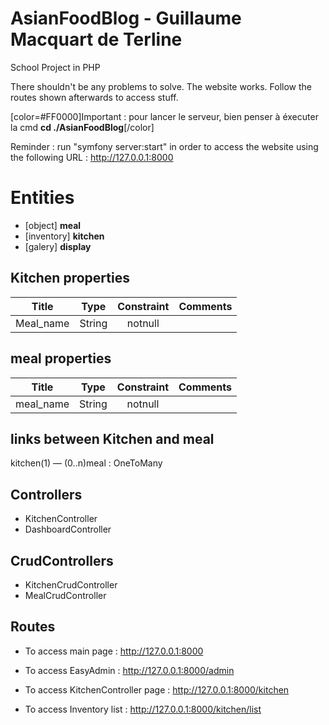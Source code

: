 # AsianFoodBlog - Guillaume Macquart de Terline

School Project in PHP

There shouldn't be any problems to solve. The website works. Follow the routes shown afterwards to access stuff.

[color=#FF0000]Important : pour lancer le serveur, bien penser à éxecuter la cmd **cd ./AsianFoodBlog**[/color]

Reminder : run "symfony server:start" in order to access the website using the following URL : http://127.0.0.1:8000

# Entities

- [object] **meal**
- [inventory] **kitchen**
- [galery] **display**

## Kitchen properties

| Title | Type | Constraint | Comments |
|:---------:|:-----------:|:----------:|:--------:|
| Meal_name | String | notnull | |

## meal properties

| Title | Type | Constraint | Comments |
|:---------:|:-----------:|:----------:|:--------:|
| meal_name | String | notnull | |

## links between Kitchen and meal

kitchen(1) — (0..n)meal : OneToMany

## Controllers

- KitchenController
- DashboardController

## CrudControllers

- KitchenCrudController
- MealCrudController

## Routes 

- To access main page :
    http://127.0.0.1:8000

- To access EasyAdmin :
    http://127.0.0.1:8000/admin

- To access KitchenController page :
    http://127.0.0.1:8000/kitchen

- To access Inventory list :
    http://127.0.0.1:8000/kitchen/list



